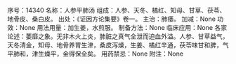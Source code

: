 序号：14340
名称：人参平肺汤
组成：人参、天冬、橘红、知母、甘草、茯苓、地骨皮、桑白皮。
出处：《证因方论集要》卷一。
主治：肺痿。
加减：None
功效：None
用法用量：加生姜，水煎服。
制备方法：None
临床应用：None
各家论述：萎靡之象。无非木火上炎，肺脏之真气全泄而迫血外溢。人参、甘草益气，天冬清金，知母、地骨养胃生津，桑皮泻燥，生姜、橘红辛通，茯苓味甘和脾，气平肺和，津生燥平，金得保全矣。
用药禁忌：None
附注：None
